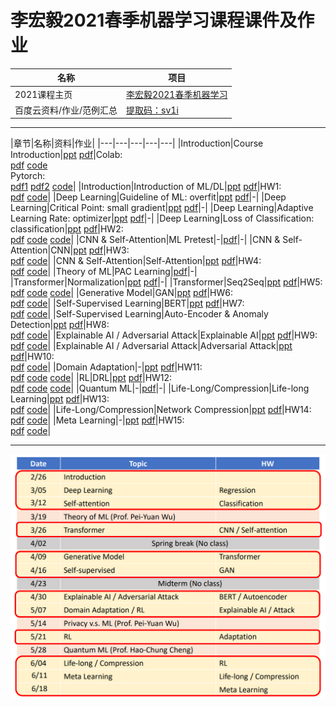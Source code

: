 李宏毅2021春季机器学习课程课件及作业
===========================

|名称|项目|
|---|---|
|2021课程主页|[李宏毅2021春季机器学习](https://speech.ee.ntu.edu.tw/~hylee/ml/2021-spring.html)|
|百度云资料/作业/范例汇总|[提取码：sv1i](https://pan.baidu.com/s/13cxyIbvF0bEyytANLf58NQ)|

****

|章节|名称|资料|作业|
|---|---|---|---|---|
|Introduction|Course Introduction|[ppt](https://speech.ee.ntu.edu.tw/~hylee/ml/ml2021-course-data/introduction%202021%20(v6)%20Chinese.pptx) [pdf](https://speech.ee.ntu.edu.tw/~hylee/ml/ml2021-course-data/introduction-2021-v6-Chinese.pdf)|Colab:<br>[pdf](https://speech.ee.ntu.edu.tw/~hylee/ml/ml2021-course-data/hw/Colab/Google_Colab_Tutorial.pdf) [code](https://colab.research.google.com/github/ga642381/ML2021-Spring/blob/main/Colab/Google_Colab_Tutorial.ipynb)<br>Pytorch:<br>[pdf1](https://speech.ee.ntu.edu.tw/~hylee/ml/ml2021-course-data/hw/Pytorch/Pytorch_Tutorial_1.pdf) [pdf2](https://speech.ee.ntu.edu.tw/~hylee/ml/ml2021-course-data/hw/Pytorch/Pytorch_Tutorial_2.pdf) [code](https://colab.research.google.com/github/ga642381/ML2021-Spring/blob/main/Pytorch/Pytorch_Tutorial.ipynb)|
|Introduction|Introduction of ML/DL|[ppt](https://speech.ee.ntu.edu.tw/~hylee/ml/ml2021-course-data/regression%20(v16).pptx) [pdf](https://speech.ee.ntu.edu.tw/~hylee/ml/ml2021-course-data/regression%20(v16).pdf)|HW1: <br>[pdf](https://speech.ee.ntu.edu.tw/~hylee/ml/ml2021-course-data/hw/HW01/HW01.pdf) [code](https://colab.research.google.com/github/ga642381/ML2021-Spring/blob/main/HW01/HW01.ipynb)|
|Deep Learning|Guideline of ML: overfit|[ppt](https://speech.ee.ntu.edu.tw/~hylee/ml/ml2021-course-data/overfit-v6.pptx) [pdf](https://speech.ee.ntu.edu.tw/~hylee/ml/ml2021-course-data/overfit-v6.pdf)|-|
|Deep Learning|Critical Point: small gradient|[ppt](https://speech.ee.ntu.edu.tw/~hylee/ml/ml2021-course-data/small-gradient-v7.pptx) [pdf](https://speech.ee.ntu.edu.tw/~hylee/ml/ml2021-course-data/small-gradient-v7.pdf)|-|
|Deep Learning|Adaptive Learning Rate: optimizer|[ppt](https://speech.ee.ntu.edu.tw/~hylee/ml/ml2021-course-data/optimizer_v4.pptx) [pdf](https://speech.ee.ntu.edu.tw/~hylee/ml/ml2021-course-data/optimizer_v4.pdf)|-|
|Deep Learning|Loss of Classification: classification|[ppt](https://speech.ee.ntu.edu.tw/~hylee/ml/ml2021-course-data/classification_v2.pptx) [pdf](https://speech.ee.ntu.edu.tw/~hylee/ml/ml2021-course-data/classification_v2.pdf)|HW2: <br>[pdf](https://speech.ee.ntu.edu.tw/~hylee/ml/ml2021-course-data/hw/HW02/HW02.pdf) [code](https://colab.research.google.com/github/ga642381/ML2021-Spring/blob/main/HW02/HW02-1.ipynb) [code](https://colab.research.google.com/github/ga642381/ML2021-Spring/blob/main/HW02/HW02-2.ipynb)|
|CNN & Self-Attention|ML Pretest|-|[pdf](https://speech.ee.ntu.edu.tw/~hylee/ml/ml2021-course-data/pretest.pdf)|-|
|CNN & Self-Attention|CNN|[ppt](https://speech.ee.ntu.edu.tw/~hylee/ml/ml2021-course-data/cnn_v4.pptx) [pdf](https://speech.ee.ntu.edu.tw/~hylee/ml/ml2021-course-data/cnn_v4.pdf)|HW3:<br>[pdf](https://speech.ee.ntu.edu.tw/~hylee/ml/ml2021-course-data/hw/HW03/HW03.pdf) [code](https://colab.research.google.com/github/ga642381/ML2021-Spring/blob/main/HW03/HW03.ipynb)|
|CNN & Self-Attention|Self-Attention|[ppt](https://speech.ee.ntu.edu.tw/~hylee/ml/ml2021-course-data/self_v7.pptx) [pdf](https://speech.ee.ntu.edu.tw/~hylee/ml/ml2021-course-data/self_v7.pdf)|HW4:<br>[pdf](https://speech.ee.ntu.edu.tw/~hylee/ml/ml2021-course-data/hw/HW04/HW04.pdf) [code](https://colab.research.google.com/github/ga642381/ML2021-Spring/blob/main/HW04/HW04.ipynb)|
|Theory of ML|PAC Learning|[pdf](https://speech.ee.ntu.edu.tw/~hylee/ml/ml2021-course-data/W14_PAC-introduction.pdf)|-|
|Transformer|Normalization|[ppt](https://speech.ee.ntu.edu.tw/~hylee/ml/ml2021-course-data/normalization_v4.pptx) [pdf](https://speech.ee.ntu.edu.tw/~hylee/ml/ml2021-course-data/normalization_v4.pdf)|-|
|Transformer|Seq2Seq|[ppt](https://speech.ee.ntu.edu.tw/~hylee/ml/ml2021-course-data/seq2seq_v9.pptx) [pdf](https://speech.ee.ntu.edu.tw/~hylee/ml/ml2021-course-data/seq2seq_v9.pdf)|HW5: <br>[pdf](https://speech.ee.ntu.edu.tw/~hylee/ml/ml2021-course-data/hw/HW05/HW05.pdf) [code](https://colab.research.google.com/github/ga642381/ML2021-Spring/blob/main/HW05/HW05.ipynb) [code](https://colab.research.google.com/github/ga642381/ML2021-Spring/blob/main/HW05/HW05_ZH.ipynb)|
|Generative Model|GAN|[ppt](https://speech.ee.ntu.edu.tw/~hylee/ml/ml2021-course-data/gan_v10.pptx) [pdf](https://speech.ee.ntu.edu.tw/~hylee/ml/ml2021-course-data/gan_v10.pdf)|HW6: <br>[pdf](https://speech.ee.ntu.edu.tw/~hylee/ml/ml2021-course-data/hw/HW06/HW06.pdf) [code](https://colab.research.google.com/github/ga642381/ML2021-Spring/blob/main/HW06/HW06.ipynb)|
|Self-Supervised Learning|BERT|[ppt](https://speech.ee.ntu.edu.tw/~hylee/ml/ml2021-course-data/bert_v8.pptx) [pdf](https://speech.ee.ntu.edu.tw/~hylee/ml/ml2021-course-data/bert_v8.pdf)|HW7: <br>[pdf](https://speech.ee.ntu.edu.tw/~hylee/ml/ml2021-course-data/hw/HW07/HW07.pdf) [code](https://colab.research.google.com/github/ga642381/ML2021-Spring/blob/main/HW07/HW07.ipynb)|
|Self-Supervised Learning|Auto-Encoder & Anomaly Detection|[ppt](https://speech.ee.ntu.edu.tw/~hylee/ml/ml2021-course-data/auto_v8.pptx) [pdf](https://speech.ee.ntu.edu.tw/~hylee/ml/ml2021-course-data/auto_v8.pdf)|HW8: <br>[pdf](https://speech.ee.ntu.edu.tw/~hylee/ml/ml2021-course-data/hw/HW08/HW08.pdf) [code](https://colab.research.google.com/github/ga642381/ML2021-Spring/blob/main/HW08/HW08.ipynb)|
|Explainable AI / Adversarial Attack|Explainable AI|[ppt](https://speech.ee.ntu.edu.tw/~hylee/ml/ml2021-course-data/xai_v4.pptx) [pdf](https://speech.ee.ntu.edu.tw/~hylee/ml/ml2021-course-data/xai_v4.pdf)|HW9: <br>[pdf](https://speech.ee.ntu.edu.tw/~hylee/ml/ml2021-course-data/hw/HW09/HW09.pdf) [code](https://colab.research.google.com/github/ga642381/ML2021-Spring/blob/main/HW09/HW09.ipynb)|
|Explainable AI / Adversarial Attack|Adversarial Attack|[ppt](https://speech.ee.ntu.edu.tw/~hylee/ml/ml2021-course-data/attack_v3.pptx) [pdf](https://speech.ee.ntu.edu.tw/~hylee/ml/ml2021-course-data/attack_v3.pdf)|HW10:<br>[pdf](https://speech.ee.ntu.edu.tw/~hylee/ml/ml2021-course-data/hw/HW10/HW10.pdf) [code](https://colab.research.google.com/github/ga642381/ML2021-Spring/blob/main/HW10/HW10.ipynb)|
|Domain Adaptation|-|[ppt](https://speech.ee.ntu.edu.tw/~hylee/ml/ml2021-course-data/da_v6.pptx) [pdf](https://speech.ee.ntu.edu.tw/~hylee/ml/ml2021-course-data/da_v6.pdf)|HW11: <br>[pdf](https://speech.ee.ntu.edu.tw/~hylee/ml/ml2021-course-data/hw/HW11/HW11.pdf) [code](https://colab.research.google.com/github/ga642381/ML2021-Spring/blob/main/HW11/HW11_ZH.ipynb) [code](https://colab.research.google.com/github/ga642381/ML2021-Spring/blob/main/HW11/HW11_EN.ipynb)|
|RL|DRL|[ppt](https://speech.ee.ntu.edu.tw/~hylee/ml/ml2021-course-data/drl_v5.pptx) [pdf](https://speech.ee.ntu.edu.tw/~hylee/ml/ml2021-course-data/drl_v5.pdf)|HW12: <br>[pdf](https://speech.ee.ntu.edu.tw/~hylee/ml/ml2021-course-data/hw/HW12/HW12.pdf) [code](https://colab.research.google.com/github/ga642381/ML2021-Spring/blob/main/HW12/HW12_ZH.ipynb) [code](https://colab.research.google.com/github/ga642381/ML2021-Spring/blob/main/HW12/HW12_EN.ipynb)|
|Quantum ML|-|[pdf](https://speech.ee.ntu.edu.tw/~hylee/ml/ml2021-course-data/GuestLecture_QML.pdf)|-|
|Life-Long/Compression|Life-long Learning|[ppt](https://speech.ee.ntu.edu.tw/~hylee/ml/ml2021-course-data/life_v2.pptx) [pdf](https://speech.ee.ntu.edu.tw/~hylee/ml/ml2021-course-data/life_v2.pdf)|HW13: <br>[pdf](https://speech.ee.ntu.edu.tw/~hylee/ml/ml2021-course-data/hw/HW13/HW13.pdf) [code](https://colab.research.google.com/github/ga642381/ML2021-Spring/blob/main/HW13/HW13.ipynb)|
|Life-Long/Compression|Network Compression|[ppt](https://speech.ee.ntu.edu.tw/~hylee/ml/ml2021-course-data/tiny_v7.pptx) [pdf](https://speech.ee.ntu.edu.tw/~hylee/ml/ml2021-course-data/tiny_v7.pdf)|HW14: <br>[pdf](https://speech.ee.ntu.edu.tw/~hylee/ml/ml2021-course-data/hw/HW14/HW14.pdf) [code](https://colab.research.google.com/github/ga642381/ML2021-Spring/blob/main/HW14/HW14.ipynb)|
|Meta Learning|-|[ppt](https://speech.ee.ntu.edu.tw/~hylee/ml/ml2021-course-data/meta_v3.pptx) [pdf](https://speech.ee.ntu.edu.tw/~hylee/ml/ml2021-course-data/meta_v3.pdf)|HW15: <br>[pdf](https://speech.ee.ntu.edu.tw/~hylee/ml/ml2021-course-data/hw/HW15/HW15.pdf) [code](https://colab.research.google.com/github/ga642381/ML2021-Spring/blob/main/HW15/HW15.ipynb)|

****

![Alt text](https://raw.githubusercontent.com/Fafa-DL/readme-data/main/Lhy/21%20Lecture%20Schedule.jpg)
